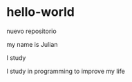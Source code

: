 # hello-world
nuevo repositorio

my name is Julian 

I study

I study in programming to improve my life
